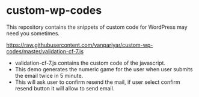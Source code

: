 # custom-wp-codes
This repository contains the snippets of custom code for WordPress may need you sometimes.

https://raw.githubusercontent.com/vanpariyar/custom-wp-codes/master/validation-cf-7.js

- validation-cf-7.js contains the custom code of the javascript.
- This demo generates the numeric game for the user when user submits the email twice in 5 minute.
- This will ask user to confirm resend the mail, if user select confirm resend button it will allow to send email.
